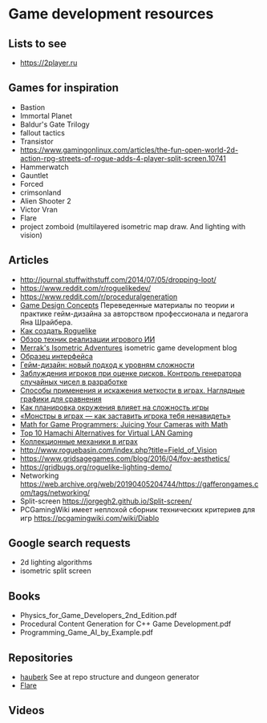# Game development resources

## Lists to see
* https://2player.ru

## Games for inspiration
* Bastion
* Immortal Planet
* Baldur's Gate Trilogy
* fallout tactics
* Transistor
* https://www.gamingonlinux.com/articles/the-fun-open-world-2d-action-rpg-streets-of-rogue-adds-4-player-split-screen.10741
* Hammerwatch
* Gauntlet
* Forced
* crimsonland
* Alien Shooter 2
* Victor Vran
* Flare
* project zomboid (multilayered isometric map draw. And lighting with vision)

## Articles
* http://journal.stuffwithstuff.com/2014/07/05/dropping-loot/
* https://www.reddit.com/r/roguelikedev/
* https://www.reddit.com/r/proceduralgeneration
* [Game Design Concepts](http://aushestov.ru/%D1%88%D1%80%D0%B0%D0%B9%D0%B1%D0%B5%D1%80/) Переведенные материалы по теории и практике гейм-дизайна за авторством профессионала и педагога Яна Шрайбера.
* [Как создать Roguelike](https://habr.com/ru/post/428620/)
* [Обзор техник реализации игрового ИИ](https://habr.com/ru/post/420219/)
* [Merrak's Isometric Adventures](http://community.stencyl.com/index.php?topic=41034.210) isometric game development blog
* [Образец интерфейса](https://youtu.be/fxwks5MC9Ns?t=9945)
* [Гейм-дизайн: новый подход к уровням сложности](https://habr.com/ru/post/429478/#comment_19375612)
* [Заблуждения игроков при оценке рисков. Контроль генератора случайных чисел в разработке](https://habr.com/ru/post/432080/)
* [Способы применения и искажения меткости в играх. Наглядные графики для сравнения](https://habr.com/ru/post/434928/)
* [Как планировка окружения влияет на сложность игры](https://habr.com/ru/post/317756/)
* [«Монстры в играх — как заставить игрока тебя ненавидеть»](https://habr.com/ru/post/430862/)
* [Math for Game Programmers: Juicing Your Cameras with Math](https://docplayer.net/24156802-Math-for-game-programmers-juicing-your-cameras-with-math-squirrel-eiserloh-indie-game-programmer-designer-lecturer-smu-guildhall.html)
* [Top 10 Hamachi Alternatives for Virtual LAN Gaming](https://beebom.com/hamachi-alternatives/)
* [Коллекционные механики в играх](https://gdcuffs.com/collections-2/)
* http://www.roguebasin.com/index.php?title=Field_of_Vision
* https://www.gridsagegames.com/blog/2016/04/fov-aesthetics/
* https://gridbugs.org/roguelike-lighting-demo/
* Networking https://web.archive.org/web/20190405204744/https://gafferongames.com/tags/networking/
* Split-screen https://jorgegh2.github.io/Split-screen/
* PCGamingWiki имеет неплохой сборник технических критериев для игр https://pcgamingwiki.com/wiki/Diablo

## Google search requests
* 2d lighting algorithms
* isometric split screen

## Books
* Physics_for_Game_Developers_2nd_Edition.pdf
* Procedural Content Generation for C++ Game Development.pdf
* Programming_Game_AI_by_Example.pdf

## Repositories
* [hauberk](https://github.com/munificent/hauberk) See at repo structure and dungeon generator
* [Flare](https://github.com/clintbellanger/flare-engine)

## Videos
